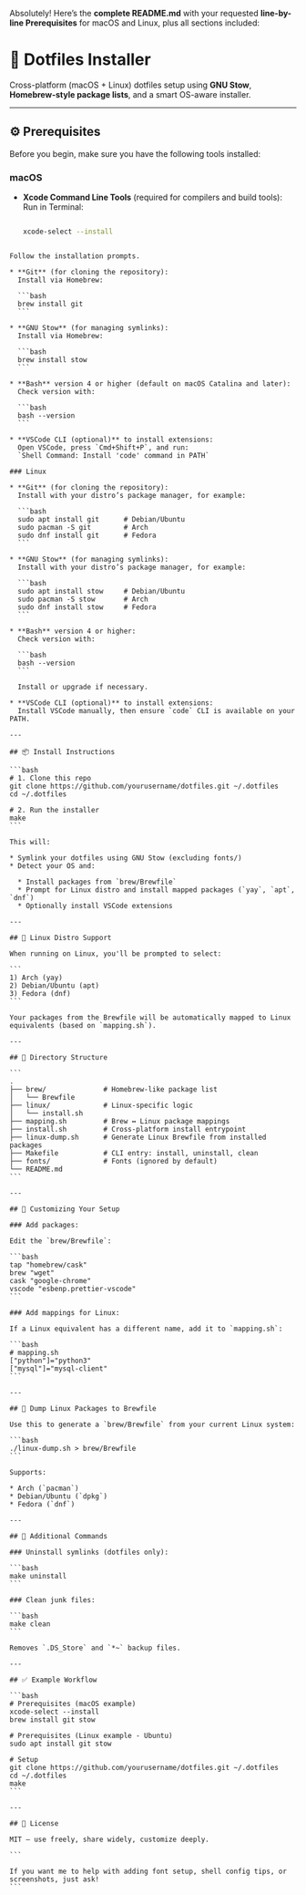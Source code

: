 
Absolutely! Here’s the **complete README.md** with your requested **line-by-line Prerequisites** for macOS and Linux, plus all sections included:

# 🧰 Dotfiles Installer

Cross-platform (macOS + Linux) dotfiles setup using **GNU Stow**, **Homebrew-style package lists**, and a smart OS-aware installer.

---

## ⚙️ Prerequisites

Before you begin, make sure you have the following tools installed:

### macOS

- **Xcode Command Line Tools** (required for compilers and build tools):  
  Run in Terminal:  
  ```bash
  ```
  ```bash
  xcode-select --install
````

Follow the installation prompts.

* **Git** (for cloning the repository):
  Install via Homebrew:

  ```bash
  brew install git
  ```

* **GNU Stow** (for managing symlinks):
  Install via Homebrew:

  ```bash
  brew install stow
  ```

* **Bash** version 4 or higher (default on macOS Catalina and later):
  Check version with:

  ```bash
  bash --version
  ```

* **VSCode CLI (optional)** to install extensions:
  Open VSCode, press `Cmd+Shift+P`, and run:
  `Shell Command: Install 'code' command in PATH`

### Linux

* **Git** (for cloning the repository):
  Install with your distro’s package manager, for example:

  ```bash
  sudo apt install git      # Debian/Ubuntu
  sudo pacman -S git        # Arch
  sudo dnf install git      # Fedora
  ```

* **GNU Stow** (for managing symlinks):
  Install with your distro’s package manager, for example:

  ```bash
  sudo apt install stow     # Debian/Ubuntu
  sudo pacman -S stow       # Arch
  sudo dnf install stow     # Fedora
  ```

* **Bash** version 4 or higher:
  Check version with:

  ```bash
  bash --version
  ```

  Install or upgrade if necessary.

* **VSCode CLI (optional)** to install extensions:
  Install VSCode manually, then ensure `code` CLI is available on your PATH.

---

## 📦 Install Instructions

```bash
# 1. Clone this repo
git clone https://github.com/yourusername/dotfiles.git ~/.dotfiles
cd ~/.dotfiles

# 2. Run the installer
make
```

This will:

* Symlink your dotfiles using GNU Stow (excluding fonts/)
* Detect your OS and:

  * Install packages from `brew/Brewfile`
  * Prompt for Linux distro and install mapped packages (`yay`, `apt`, `dnf`)
  * Optionally install VSCode extensions

---

## 🐧 Linux Distro Support

When running on Linux, you'll be prompted to select:

```
1) Arch (yay)
2) Debian/Ubuntu (apt)
3) Fedora (dnf)
```

Your packages from the Brewfile will be automatically mapped to Linux equivalents (based on `mapping.sh`).

---

## 📁 Directory Structure

```
.
├── brew/              # Homebrew-like package list
│   └── Brewfile
├── linux/             # Linux-specific logic
│   └── install.sh
├── mapping.sh         # Brew ↔ Linux package mappings
├── install.sh         # Cross-platform install entrypoint
├── linux-dump.sh      # Generate Linux Brewfile from installed packages
├── Makefile           # CLI entry: install, uninstall, clean
├── fonts/             # Fonts (ignored by default)
└── README.md
```

---

## 🔀 Customizing Your Setup

### Add packages:

Edit the `brew/Brewfile`:

```bash
tap "homebrew/cask"
brew "wget"
cask "google-chrome"
vscode "esbenp.prettier-vscode"
```

### Add mappings for Linux:

If a Linux equivalent has a different name, add it to `mapping.sh`:

```bash
# mapping.sh
["python"]="python3"
["mysql"]="mysql-client"
```

---

## 🧪 Dump Linux Packages to Brewfile

Use this to generate a `brew/Brewfile` from your current Linux system:

```bash
./linux-dump.sh > brew/Brewfile
```

Supports:

* Arch (`pacman`)
* Debian/Ubuntu (`dpkg`)
* Fedora (`dnf`)

---

## 🧹 Additional Commands

### Uninstall symlinks (dotfiles only):

```bash
make uninstall
```

### Clean junk files:

```bash
make clean
```

Removes `.DS_Store` and `*~` backup files.

---

## ✅ Example Workflow

```bash
# Prerequisites (macOS example)
xcode-select --install
brew install git stow

# Prerequisites (Linux example - Ubuntu)
sudo apt install git stow

# Setup
git clone https://github.com/yourusername/dotfiles.git ~/.dotfiles
cd ~/.dotfiles
make
```

---

## 📜 License

MIT – use freely, share widely, customize deeply.

```

If you want me to help with adding font setup, shell config tips, or screenshots, just ask!
```

